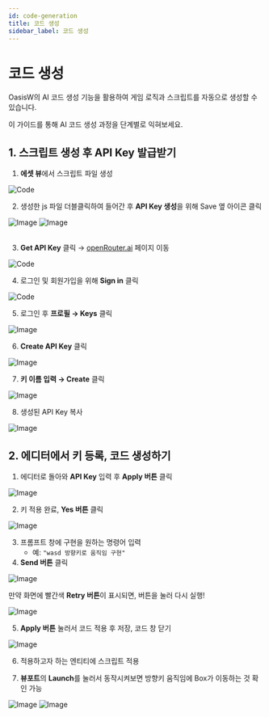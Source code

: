```yaml
---
id: code-generation
title: 코드 생성
sidebar_label: 코드 생성
---
```


# 코드 생성

OasisW의 AI 코드 생성 기능을 활용하여 게임 로직과 스크립트를 자동으로 생성할 수 있습니다.

이 가이드를 통해 AI 코드 생성 과정을 단계별로 익혀보세요.

## 1. 스크립트 생성 후 API Key 발급받기

1. **에셋 뷰**에서 스크립트 파일 생성  

![Code](/img/usage-guide/13_1.png)

2. 생성한 js 파일 더블클릭하여 들어간 후 **API Key 생성**을 위해 Save 옆 아이콘 클릭

<div style={{display: 'flex', gap: '10px'}}>
  <img src="/img/usage-guide/13_3.png" alt="Image" style={{maxWidth: '25%'}} />
  <img src="/img/usage-guide/13_4.png" alt="Image" style={{maxWidth: '65%'}} />
</div>
<br />

3. **Get API Key** 클릭 → [openRouter.ai](https://openrouter.ai/) 페이지 이동  

![Code](/img/usage-guide/13_5.png)

 
4. 로그인 및 회원가입을 위해 **Sign in** 클릭

![Code](/img/usage-guide/13_6.png)

5. 로그인 후 **프로필 → Keys** 클릭  

![Image](/img/usage-guide/13_7.png)

6. **Create API Key** 클릭

![Image](/img/usage-guide/13_8.png)

7. **키 이름 입력 → Create** 클릭  

![Image](/img/usage-guide/13_9.png)

8. 생성된 API Key 복사

![Image](/img/usage-guide/13_10.png)

## 2. 에디터에서 키 등록, 코드 생성하기

1. 에디터로 돌아와 **API Key** 입력 후 **Apply 버튼** 클릭

![Image](/img/usage-guide/13_11.png)

2. 키 적용 완료, **Yes 버튼** 클릭

![Image](/img/usage-guide/13_12.png)

3. 프롬프트 창에 구현을 원하는 명령어 입력  
   - 예: `"wasd 방향키로 움직임 구현"`  
4. **Send 버튼** 클릭   

![Image](/img/usage-guide/13_13.png)

만약 화면에 빨간색 **Retry 버튼**이 표시되면, 버튼을 눌러 다시 실행!

![Image](/img/usage-guide/13_14.png)

5. **Apply 버튼** 눌러서 코드 적용 후 저장, 코드 창 닫기

![Image](/img/usage-guide/13_15.png)

6. 적용하고자 하는 엔티티에 스크립트 적용

7. **뷰포트**의 **Launch**를 눌러서 동작시켜보면 방향키 움직임에 Box가 이동하는 것 확인 가능

<div style={{display: 'flex', gap: '10px'}}>
  <img src="/img/usage-guide/13_16_1.png" alt="Image" style={{maxWidth: '45%'}} />
  <img src="/img/usage-guide/13_16_3.png" alt="Image" style={{maxWidth: '45%'}} />
</div>

<!-- ## 활용 팁

- 명확하고 구체적인 요구사항 작성
- 기존 코드와의 호환성 고려
- 단계적 기능 구현
- 코드 리뷰 및 테스트 수행  -->